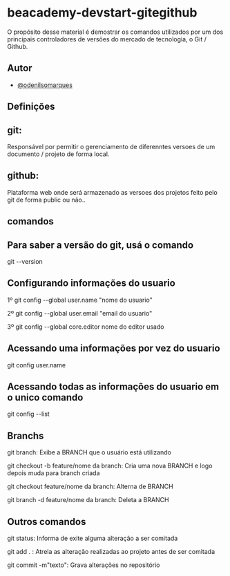 # beacademy-devstart-gitegithub

O propósito desse material é demostrar os comandos 
utilizados por um dos principais controladores
de versões do mercado de tecnologia, o Git / Github.

## Autor

- [@odenilsomarques](https://www.github.com/odenilsonmarques)


## Definições

## git: 
Responsável por permitir o gerenciamento de diferenntes 
versoes de um documento / projeto de forma local.

## github: 
Plataforma web onde será armazenado as versoes dos 
projetos feito pelo git de forma public ou não..

## comandos

## Para saber a versão do git, usá o comando
git --version 

## Configurando informações do usuario
1º git config --global user.name "nome do usuario"

2º  git config --global user.email "email do usuario"

3º  git config --global core.editor nome do editor usado

## Acessando uma informações por vez do usuario
git config user.name

## Acessando todas as informações do usuario em o unico comando
git config --list

## Branchs
git branch:  Exibe a BRANCH que o usuário está utilizando

git checkout -b feature/nome da branch: Cria uma nova BRANCH e logo depois muda  para branch criada

git checkout feature/nome da branch: Alterna de BRANCH

git branch -d feature/nome da branch: Deleta a BRANCH

## Outros comandos
git status: Informa de exite alguma alteração a ser comitada

git add . : Atrela as alteração realizadas ao projeto antes de ser comitada

git commit -m"texto": Grava alterações no repositório


 
